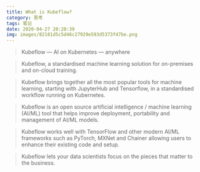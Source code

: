 ```yaml
---
title: What is Kubeflow?
category: 思考
tags: 笔记
date: 2020-04-27 20:20:39
img: images/82181d5c5d46c27929e593d5373f47be.png
---
```


> Kubeflow — AI on Kubernetes — anywhere

> Kubeflow, a standardised machine learning solution for on-premises and on-cloud training. 

> Kubeflow brings together all the most popular tools for machine learning, starting with JupyterHub and Tensorflow, in a standardised workflow running on Kubernetes. 

> Kubeflow is an open source artificial intelligence / machine learning (AI/ML) tool that helps improve deployment, portability and management of AI/ML models.

> Kubeflow works well with TensorFlow and other modern AI/ML frameworks such as PyTorch, MXNet and Chainer allowing users to enhance their existing code and setup.

> Kubeflow lets your data scientists focus on the pieces that matter to the business.